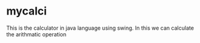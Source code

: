 # mycalci
This is the calculator in java language using swing.
In this we can calculate the arithmatic operation 
